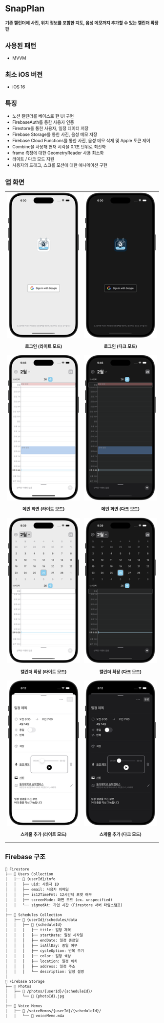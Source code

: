 # SnapPlan

**기존 캘린더에 사진, 위치 정보를 포함한 지도, 음성 메모까지 추가할 수 있는 캘린더 확장판**

## 사용된 패턴
- MVVM

## 최소 iOS 버전
- iOS 16

## 특징
- 노션 캘린더를 베이스로 한 UI 구현
- FirebaseAuth를 통한 사용자 인증
- Firestore를 통한 사용자, 일정 데이터 저장
- Firebase Storage를 통한 사진, 음성 메모 저장
- Firebase Cloud Functions를 통한 사진, 음성 메모 삭제 및 Apple 토큰 제어
- Combine을 사용해 현재 시각을 0.1초 단위로 최신화
- frame 측정에 대한 GeometryReader 사용 최소화
- 라이트 / 다크 모드 지원
- 사용자의 드래그, 스크롤 모션에 대한 애니메이션 구현

## 앱 화면
<table>
  <tr>
    <td align="center" width="250px">
      <img src="./Preview/login_light.png" width="250px">
      <p><strong>로그인 (라이트 모드)</strong></p>
    </td>
    <td align="center" width="250px">
      <img src="./Preview/login_dark.png" width="250px">
      <p><strong>로그인 (다크 모드)</strong></p>
    </td>
  </tr>
  <tr>
    <td align="center" width="250px">
      <img src="./Preview/main_light.png" width="250px">
      <p><strong>메인 화면 (라이트 모드)</strong></p>
    </td>
    <td align="center" width="250px">
      <img src="./Preview/main_dark.png" width="250px">
      <p><strong>메인 화면 (다크 모드)</strong></p>
    </td>
  </tr>
  <tr>
    <td align="center" width="250px">
      <img src="./Preview/main_light_expand.png" width="250px">
      <p><strong>캘린더 확장 (라이트 모드)</strong></p>
    </td>
    <td align="center" width="250px">
      <img src="./Preview/main_dark_expand.png" width="250px">
      <p><strong>캘린더 확장 (다크 모드)</strong></p>
    </td>
  </tr>
  <tr>
  <td align="center" width="250px">
    <img src="./Preview/schedule_set_light.png" width="250px">
    <p><strong>스케줄 추가 (라이트 모드)</strong></p> 
  </td>
  <td align="center" width="250px">
    <img src="./Preview/schedule_set_dark.png" width="250px">
    <p><strong>스케줄 추가 (다크 모드)</strong></p> 
  </td>
  </tr>
</table>


## Firebase 구조
```
📁 Firestore  
├── 📂 Users Collection  
│   ├── 📄 {userId}/info  
│   │   ├── uid: 사용자 ID   
│   │   ├── email: 사용자 이메일  
│   │   ├── is12TimeFmt: 12시간제 포맷 여부  
│   │   ├── screenMode: 화면 모드 (ex. unspecified)  
│   │   └── signedAt: 가입 시간 (Firestore 서버 타임스탬프)  
│  
├── 📂 Schedules Collection  
│   ├── 📂 {userId}/schedules/data  
│   │   ├── 📄 {scheduleId}  
│   │   │   ├── title: 일정 제목  
│   │   │   ├── startDate: 일정 시작일  
│   │   │   ├── endDate: 일정 종료일  
│   │   │   ├── isAllDay: 종일 여부  
│   │   │   ├── cycleOption: 반복 주기  
│   │   │   ├── color: 일정 색상  
│   │   │   ├── location: 일정 위치  
│   │   │   ├── address: 일정 주소  
│   │   │   └── description: 일정 설명  
│  
📂 Firebase Storage  
├── 📂 Photos  
│   ├── 📂 /photos/{userId}/{scheduleId}/  
│   │   └── 📄 {photoId}.jpg  
│  
├── 📂 Voice Memos  
│   ├── 📂 /voiceMemos/{userId}/{scheduleId}/  
│   │   └── 📄 voiceMemo.m4a
```

